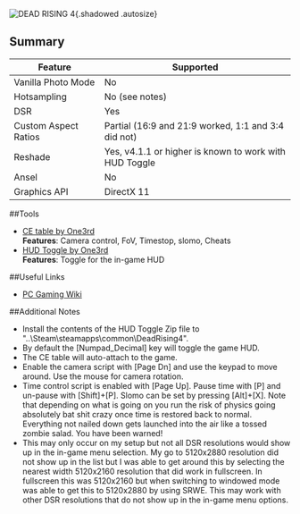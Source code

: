 ![DEAD RISING 4](Images\deadrising4.png "Shot by One3rd"){.shadowed .autosize}

## Summary

Feature | Supported
--|--
Vanilla Photo Mode | No
Hotsampling | No (see notes)
DSR | Yes 
Custom Aspect Ratios | Partial (16:9 and 21:9 worked, 1:1 and 3:4 did not) 
Reshade | Yes, v4.1.1 or higher is known to work with HUD Toggle
Ansel | No
Graphics API | DirectX 11
 
##Tools

* [CE table by One3rd](..\CheatTables\deadrising4_One3rd_Merged_with_l0wb1t_Cheats.CT)  
**Features**: Camera control, FoV, Timestop, slomo, Cheats
* [HUD Toggle by One3rd](https://mega.nz/#!PExzxYBB!uDsuCHS1KOi3xJfPOzvF4-612nplX_uwGMmGw7BLjJc)  
**Features**: Toggle for the in-game HUD

##Useful Links

* [PC Gaming Wiki](https://pcgamingwiki.com/wiki/Dead_Rising_4)

##Additional Notes
* Install the contents of the HUD Toggle Zip file to "..\Steam\steamapps\common\DeadRising4". 
* By default the [Numpad_Decimal] key will toggle the game HUD. 
* The CE table will auto-attach to the game.
* Enable the camera script with [Page Dn] and use the keypad to move around. Use the mouse for camera rotation.
* Time control script is enabled with [Page Up]. Pause time with [P] and un-pause with [Shift]+[P]. Slomo can be set by pressing [Alt]+[X]. Note that depending on what is going on you run the risk of physics going absolutely bat shit crazy once time is restored back to normal. Everything not nailed down gets launched into the air like a tossed zombie salad. You have been warned!
* This may only occur on my setup but not all DSR resolutions would show up in the in-game menu selection. My go to 5120x2880 resolution did not show up in the list but I was able to get around this by selecting the nearest width 5120x2160 resolution that did work in fullscreen. In fullscreen this was 5120x2160 but when switching to windowed mode was able to get this to 5120x2880 by using SRWE. This may work with other DSR resolutions that do not show up in the in-game menu options.
